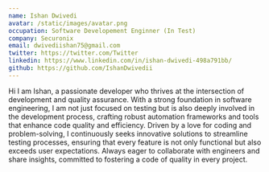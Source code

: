 ```yaml
---
name: Ishan Dwivedi
avatar: /static/images/avatar.png
occupation: Software Developement Enginner (In Test)
company: Securonix
email: dwivediishan75@gmail.com
twitter: https://twitter.com/Twitter
linkedin: https://www.linkedin.com/in/ishan-dwivedi-498a791bb/
github: https://github.com/IshanDwivedii
---
```


Hi I am Ishan, a passionate developer who thrives at the intersection of development and quality assurance. With a strong foundation in software engineering, I am not just focused on testing but is also deeply involved in the development process, crafting robust automation frameworks and tools that enhance code quality and efficiency. Driven by a love for coding and problem-solving, I continuously seeks innovative solutions to streamline testing processes, ensuring that every feature is not only functional but also exceeds user expectations. Always eager to collaborate with engineers and share insights, committed to fostering a code of quality in every project.
